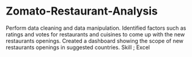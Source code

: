 # Zomato-Restaurant-Analysis
Perform data cleaning and data manipulation. Identified factors such as ratings and votes for restaurants and cuisines to come up with the new restaurants openings. Created a dashboard showing the scope of new restaurants openings in suggested countries. Skill ; Excel
